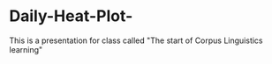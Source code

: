 # Daily-Heat-Plot-
This is a presentation for class called "The start of Corpus Linguistics learning"
